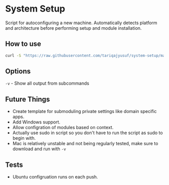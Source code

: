 # System Setup

Script for autoconfiguring a new machine. Automatically detects platform and architecture before performing setup and module installation.

## How to use

```bash
curl -S "https://raw.githubusercontent.com/tariqajyusuf/system-setup/main/init.sh" | bash
```

## Options

`-v` - Show all output from subcommands

## Future Things

- Create template for submoduling private settings like domain specific apps.
- Add Windows support.
- Allow configration of modules based on context.
- Actually use sudo in script so you don't have to run the script as sudo to begin with.
- Mac is relatively unstable and not being regularly tested, make sure to download and run with `-v`

## Tests

- Ubuntu configruation runs on each push.
